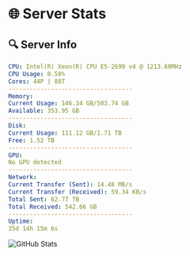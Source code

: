# 🌐 Server Stats
## 🔍 Server Info
```yaml
CPU: Intel(R) Xeon(R) CPU E5-2699 v4 @ 1213.60MHz
CPU Usage: 0.50%
Cores: 44P | 88T
-----------------------------------
Memory:
Current Usage: 146.34 GB/503.74 GB
Available: 353.95 GB
-----------------------------------
Disk:
Current Usage: 111.12 GB/1.71 TB
Free: 1.52 TB
-----------------------------------
GPU:
No GPU detected
-----------------------------------
Network:
Current Transfer (Sent): 14.48 MB/s
Current Transfer (Received): 59.34 KB/s
Total Sent: 62.77 TB
Total Received: 542.66 GB
-----------------------------------
Uptime:
35d 14h 15m 6s
```
![GitHub Stats](https://img.shields.io/badge/Updated-2025-04-12_11:37:55-blue)